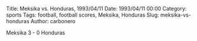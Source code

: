Title: Meksika vs. Honduras, 1993/04/11
Date: 1993/04/11 00:00
Category: sports
Tags: football, football scores, Meksika, Honduras
Slug: meksika-vs-honduras
Author: carbonero


Meksika 3 - 0 Honduras
